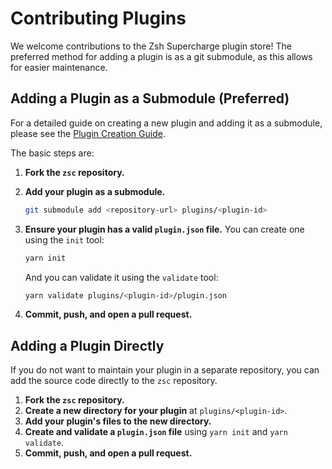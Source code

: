 # Contributing Plugins

We welcome contributions to the Zsh Supercharge plugin store! The preferred method for adding a plugin is as a git submodule, as this allows for easier maintenance.

## Adding a Plugin as a Submodule (Preferred)

For a detailed guide on creating a new plugin and adding it as a submodule, please see the [Plugin Creation Guide](./plugin-creation.md).

The basic steps are:

1.  **Fork the `zsc` repository.**
2.  **Add your plugin as a submodule.**

    ```bash
    git submodule add <repository-url> plugins/<plugin-id>
    ```

3.  **Ensure your plugin has a valid `plugin.json` file.** You can create one using the `init` tool:

    ```bash
    yarn init
    ```

    And you can validate it using the `validate` tool:

    ```bash
    yarn validate plugins/<plugin-id>/plugin.json
    ```

4.  **Commit, push, and open a pull request.**

## Adding a Plugin Directly

If you do not want to maintain your plugin in a separate repository, you can add the source code directly to the `zsc` repository.

1.  **Fork the `zsc` repository.**
2.  **Create a new directory for your plugin** at `plugins/<plugin-id>`.
3.  **Add your plugin's files to the new directory.**
4.  **Create and validate a `plugin.json` file** using `yarn init` and `yarn validate`.
5.  **Commit, push, and open a pull request.**
